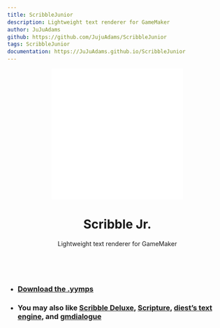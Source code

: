 ```yaml
---
title: ScribbleJunior
description: Lightweight text renderer for GameMaker
author: JuJuAdams
github: https://github.com/JujuAdams/ScribbleJunior
tags: ScribbleJunior
documentation: https://JuJuAdams.github.io/ScribbleJunior
---
```

<p align="center"><img src="https://raw.githubusercontent.com/JujuAdams/ScribbleJunior/master/LOGO.png" style="display:block; margin:auto; width:300px"></p>
<h1 align="center">Scribble Jr.</h1>

<p align="center">Lightweight text renderer for GameMaker</p>

&nbsp;

&nbsp;

- ### [Download the .yymps](https://github.com/JujuAdams/ScribbleJunior/releases/)
- ### You may also like [Scribble Deluxe](https://github.com/JujuAdams/Scribble/), [Scripture](https://pixelatedpope.itch.io/scripture), [diest’s text engine](http://michaelvandiest.com/advanced-dialogue-box/), and [gmdialogue](https://github.com/danielpancake/gmdialogue)

    